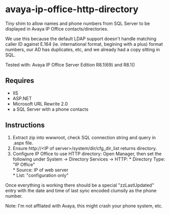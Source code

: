 # avaya-ip-office-http-directory
Tiny shim to allow names and phone numbers from SQL Server to be displayed in Avaya IP Office contacts/directories.

We use this because the default LDAP support doesn't handle matching caller ID against E.164 (ie. international format, begining with a plus) format numbers, our AD has duplicates, etc, and we already had a copy sitting in SQL.
  
Tested with: Avaya IP Office Server Edition R8.1(69) and R8.1()  

Requires
---
- IIS
- ASP.NET
- Microsoft URL Rewrite 2.0
- a SQL Server with a phone contacts  
  
Instructions
---
  1.  Extract zip into wwwroot, check SQL connection string and query in .aspx file.  
  2.  Ensure http://\<IP of server\>/system/dir/cfg\_dir\_list returns directory.  
  3.  Configure IP Office to use HTTP directory: Open Manager, then set the following under System -> Directory Services -> HTTP:
    *  Directory Type: "IP Office"  
    *  Source: IP of web server  
    *  List: "configuration only"

Once everything is working there should be a special "zzLastUpdated" entry with the date and time of last sync encoded clumsily as the phone number.  
  
Note: I'm not affliated with Avaya, this might crash your phone system, etc.
